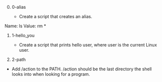 0. 0-alias

   * Create a script that creates an alias.

Name: ls
Value: rm *

1. 1-hello_you

   * Create a script that prints hello user, where user is the current Linux user.

2.  2-path

   * Add /action to the PATH. /action should be the last directory the shell looks into when looking for a program. 
